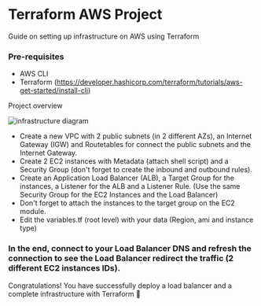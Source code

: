 # Terraform AWS Project
Guide on setting up infrastructure on AWS using Terraform 

### Pre-requisites
- AWS CLI
- Terraform (https://developer.hashicorp.com/terraform/tutorials/aws-get-started/install-cli)

Project overview

![infrastructure diagram](https://freeimage.host/i/2DCMkn1)

- Create a new VPC with 2 public subnets (in 2 different AZs), an Internet Gateway (IGW) and Routetables for connect the public subnets and the Internet Gateway.
- Create 2 EC2 instances with Metadata (attach shell script) and a Security Group (don't forget to create the inbound and outbound rules).
- Create an Application Load Balancer (ALB), a Target Group for the instances, a Listener for the ALB and a Listener Rule. (Use the same Security Group for the EC2 Instances and the Load Balancer)
- Don't forget to attach the instances to the target group on the EC2 module.
- Edit the variables.tf (root level) with your data (Region, ami and instance type)

### In the end, connect to your Load Balancer DNS and refresh the connection to see the Load Balancer redirect the traffic (2 different EC2 instances IDs).

Congratulations! You have successfully deploy a load balancer and a complete infrastructure with Terraform :tada:
